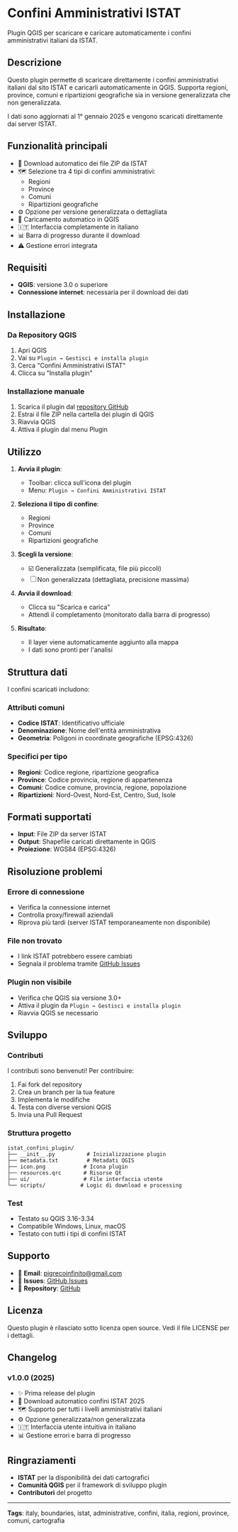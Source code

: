# Confini Amministrativi ISTAT

Plugin QGIS per scaricare e caricare automaticamente i confini amministrativi italiani da ISTAT.

## Descrizione

Questo plugin permette di scaricare direttamente i confini amministrativi italiani dal sito ISTAT e caricarli automaticamente in QGIS. Supporta regioni, province, comuni e ripartizioni geografiche sia in versione generalizzata che non generalizzata.

I dati sono aggiornati al 1° gennaio 2025 e vengono scaricati direttamente dai server ISTAT.

## Funzionalità principali

- 🔄 Download automatico dei file ZIP da ISTAT
- 🗺️ Selezione tra 4 tipi di confini amministrativi:
  - Regioni
  - Province  
  - Comuni
  - Ripartizioni geografiche
- ⚙️ Opzione per versione generalizzata o dettagliata
- 🎯 Caricamento automatico in QGIS
- 🇮🇹 Interfaccia completamente in italiano
- 📊 Barra di progresso durante il download
- ⚠️ Gestione errori integrata

## Requisiti

- **QGIS**: versione 3.0 o superiore
- **Connessione internet**: necessaria per il download dei dati

## Installazione

### Da Repository QGIS
1. Apri QGIS
2. Vai su `Plugin → Gestisci e installa plugin`
3. Cerca "Confini Amministrativi ISTAT"
4. Clicca su "Installa plugin"

### Installazione manuale
1. Scarica il plugin dal [repository GitHub](https://github.com/tuousername/istat-confini-plugin)
2. Estrai il file ZIP nella cartella dei plugin di QGIS
3. Riavvia QGIS
4. Attiva il plugin dal menu Plugin

## Utilizzo

1. **Avvia il plugin**: 
   - Toolbar: clicca sull'icona del plugin
   - Menu: `Plugin → Confini Amministrativi ISTAT`

2. **Seleziona il tipo di confine**:
   - Regioni
   - Province
   - Comuni  
   - Ripartizioni geografiche

3. **Scegli la versione**:
   - ☑️ Generalizzata (semplificata, file più piccoli)
   - ☐ Non generalizzata (dettagliata, precisione massima)

4. **Avvia il download**: 
   - Clicca su "Scarica e carica"
   - Attendi il completamento (monitorato dalla barra di progresso)

5. **Risultato**: 
   - Il layer viene automaticamente aggiunto alla mappa
   - I dati sono pronti per l'analisi

## Struttura dati

I confini scaricati includono:

### Attributi comuni
- **Codice ISTAT**: Identificativo ufficiale
- **Denominazione**: Nome dell'entità amministrativa
- **Geometria**: Poligoni in coordinate geografiche (EPSG:4326)

### Specifici per tipo
- **Regioni**: Codice regione, ripartizione geografica
- **Province**: Codice provincia, regione di appartenenza
- **Comuni**: Codice comune, provincia, regione, popolazione
- **Ripartizioni**: Nord-Ovest, Nord-Est, Centro, Sud, Isole

## Formati supportati

- **Input**: File ZIP da server ISTAT
- **Output**: Shapefile caricati direttamente in QGIS
- **Proiezione**: WGS84 (EPSG:4326)

## Risoluzione problemi

### Errore di connessione
- Verifica la connessione internet
- Controlla proxy/firewall aziendali
- Riprova più tardi (server ISTAT temporaneamente non disponibile)

### File non trovato
- I link ISTAT potrebbero essere cambiati
- Segnala il problema tramite [GitHub Issues](https://github.com/tuousername/istat-confini-plugin/issues)

### Plugin non visibile
- Verifica che QGIS sia versione 3.0+
- Attiva il plugin da `Plugin → Gestisci e installa plugin`
- Riavvia QGIS se necessario

## Sviluppo

### Contributi
I contributi sono benvenuti! Per contribuire:

1. Fai fork del repository
2. Crea un branch per la tua feature
3. Implementa le modifiche
4. Testa con diverse versioni QGIS
5. Invia una Pull Request

### Struttura progetto
```
istat_confini_plugin/
├── __init__.py          # Inizializzazione plugin
├── metadata.txt         # Metadati QGIS
├── icon.png            # Icona plugin
├── resources.qrc       # Risorse Qt
├── ui/                 # File interfaccia utente
└── scripts/           # Logic di download e processing
```

### Test
- Testato su QGIS 3.16-3.34
- Compatibile Windows, Linux, macOS
- Testato con tutti i tipi di confini ISTAT

## Supporto

- 📧 **Email**: pigrecoinfinito@gmail.com
- 🐛 **Issues**: [GitHub Issues](https://github.com/tuousername/istat-confini-plugin/issues)  
- 📖 **Repository**: [GitHub](https://github.com/tuousername/istat-confini-plugin)

## Licenza

Questo plugin è rilasciato sotto licenza open source. Vedi il file LICENSE per i dettagli.

## Changelog

### v1.0.0 (2025)
- ✨ Prima release del plugin
- 🔄 Download automatico confini ISTAT 2025
- 🗺️ Supporto per tutti i livelli amministrativi italiani
- ⚙️ Opzione generalizzata/non generalizzata
- 🇮🇹 Interfaccia utente intuitiva in italiano
- 📊 Gestione errori e barra di progresso

## Ringraziamenti

- **ISTAT** per la disponibilità dei dati cartografici
- **Comunità QGIS** per il framework di sviluppo plugin
- **Contributori** del progetto

---

**Tags**: italy, boundaries, istat, administrative, confini, italia, regioni, province, comuni, cartografia